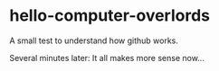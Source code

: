 # hello-computer-overlords
A small test to understand how github works.

Several minutes later: It all makes more sense now...
